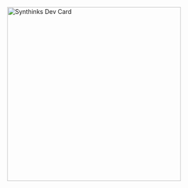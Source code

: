 <a href="https://app.daily.dev/DailyDevTips"><img src="https://github.com/synthinks/seijitsu/blob/master/devcard.svg" width="400" alt="Synthinks Dev Card"/></a>
